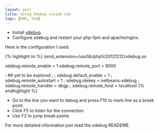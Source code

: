 ```yaml
---
layout: post
title: Using Xdebug inside vim
tags: [PHP, Vim]
---
```


- Install [vdebug](https://github.com/joonty/vdebug).
- Configure xdebug and restart your php-fpm and apache/nginx.

Here is the configuration I used.

{% highlight ini %}
zend_extension=/usr/lib/php5/20121212/xdebug.so

xdebug.remote_enable      = 1
xdebug.remote_port        = 9000

; ## yet to be explored
;
; xdebug.default_enable   = 1
; xdebug.remote_autostart = 1
; xdebug.idekey           = netbeans-xdebug
; xdebug.remote_handler   = dbgp
; xdebug.remote_host      = localhost
{% endhighlight %}

- Go to the line you want to debug and press F10 to mark line as a break point.
- Click F5 to listen for the connection
- Use F2 to jump break points


For more detailed information just read the vdebug READEME.
